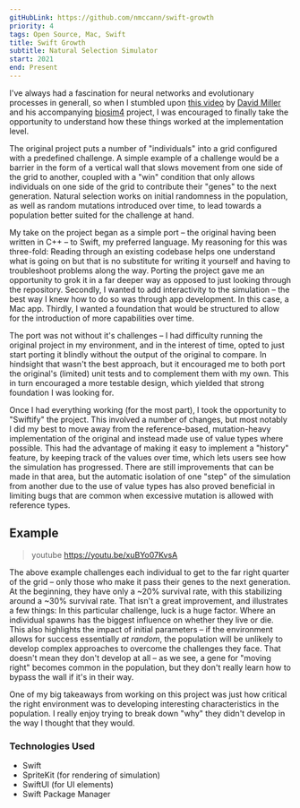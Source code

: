 ```yaml
---
gitHubLink: https://github.com/nmccann/swift-growth
priority: 4
tags: Open Source, Mac, Swift
title: Swift Growth
subtitle: Natural Selection Simulator
start: 2021
end: Present
---
```


I've always had a fascination for neural networks and evolutionary processes in generall, so when I stumbled upon [this video](https://www.youtube.com/watch?v=N3tRFayqVtk) by [David Miller](https://github.com/davidrmiller) and his accompanying [biosim4](https://github.com/davidrmiller/biosim4) project, I was encouraged to finally take the opportunity to understand how these things worked at the implementation level.

The original project puts a number of "individuals" into a grid configured with a predefined challenge. A simple example of a challenge would be a barrier in the form of a vertical wall that slows movement from one side of the grid to another, coupled with a "win" condition that only allows individuals on one side of the grid to contribute their "genes" to the next generation. Natural selection works on initial randomness in the population, as well as random mutations introduced over time, to lead towards a population better suited for the challenge at hand.

My take on the project began as a simple port – the original having been written in C++ – to Swift, my preferred language. My reasoning for this was three-fold: Reading through an existing codebase helps one understand what is going on but that is no substitute for writing it yourself and having to troubleshoot problems along the way. Porting the project gave me an opportunity to grok it in a far deeper way as opposed to just looking through the repository. Secondly, I wanted to add interactivity to the simulation – the best way I knew how to do so was through app development. In this case, a Mac app. Thirdly, I wanted a foundation that would be structured to allow for the introduction of more capabilities over time.

The port was not without it's challenges – I had difficulty running the original project in my environment, and in the interest of time, opted to just start porting it blindly without the output of the original to compare. In hindsight that wasn't the best approach, but it encouraged me to both port the original's (limited) unit tests and to complement them with my own. This in turn encouraged a more testable design, which yielded that strong foundation I was looking for.

Once I had everything working (for the most part), I took the opportunity to "Swiftify" the project. This involved a number of changes, but most notably I did my best to move away from the reference-based, mutation-heavy implementation of the original and instead made use of value types where possible. This had the advantage of making it easy to implement a "history" feature, by keeping track of the values over time, which lets users see how the simulation has progressed. There are still improvements that can be made in that area, but the automatic isolation of one "step" of the simulation from another due to the use of value types has also proved beneficial in limiting bugs that are common when excessive mutation is allowed with reference types. 

## Example

> youtube https://youtu.be/xuBYo07KvsA

The above example challenges each individual to get to the far right quarter of the grid – only those who make it pass their genes to the next generation. At the beginning, they have only a ~20% survival rate, with this stabilizing around a ~30% survival rate. That isn't a great improvement, and illustrates a few things: In this particular challenge, luck is a huge factor. Where an individual spawns has the biggest influence on whether they live or die. This also highlights the impact of initial parameters – if the environment allows for success essentially _at random_, the population will be unlikely to develop complex approaches to overcome the challenges they face. That doesn't mean they don't develop at all – as we see, a gene for "moving right" becomes common in the population, but they don't really learn how to bypass the wall if it's in their way.

One of my big takeaways from working on this project was just how critical the right environment was to developing interesting characteristics in the population. I really enjoy trying to break down "why" they didn't develop in the way I thought that they would.

### Technologies Used

* Swift
* SpriteKit (for rendering of simulation)
* SwiftUI (for UI elements)
* Swift Package Manager
